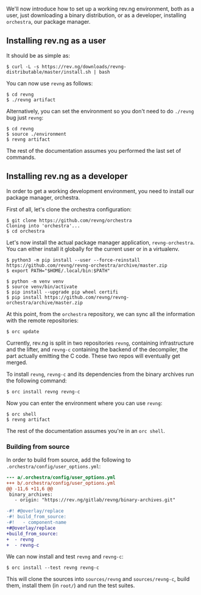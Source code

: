 We'll now introduce how to set up a working rev.ng environment, both as a user, just downloading a binary distribution, or as a developer, installing `orchestra`, our package manager.

## Installing rev.ng as a user

It should be as simple as:

```{bash notest}
$ curl -L -s https://rev.ng/downloads/revng-distributable/master/install.sh | bash
```

You can now use `revng` as follows:

```{bash notest}
$ cd revng
$ ./revng artifact
```

Alternatively, you can set the environment so you don't need to do `./revng` bug just `revng`:

```{bash notest}
$ cd revng
$ source ./environment
$ revng artifact
```

The rest of the documentation assumes you performed the last set of commands.

## Installing rev.ng as a developer

In order to get a working development environment, you need to install our package manager, orchestra.

First of all, let's clone the orchestra configuration:

```{bash noorchestra}
$ git clone https://github.com/revng/orchestra
Cloning into 'orchestra'...
$ cd orchestra
```

Let's now install the actual package manager application, `revng-orchestra`.
<br />You can either install it globally for the current user or in a virtualenv.

```{bash notest title="Install globally for the current user"}
$ python3 -m pip install --user --force-reinstall https://github.com/revng/revng-orchestra/archive/master.zip
$ export PATH="$HOME/.local/bin:$PATH"
```

```{bash title="Install in a virtualenv" notest}
$ python -m venv venv
$ source venv/bin/activate
$ pip install --upgrade pip wheel certifi
$ pip install https://github.com/revng/revng-orchestra/archive/master.zip
```

At this point, from the `orchestra` repository, we can sync all the information with the remote repositories:

```{bash silent}
$ orc update
```

Currently, rev.ng is split in two repositories `revng`, containing infrastructure and the lifter, and `revng-c` containing the backend of the decompiler, the part actually emitting the C code.
These two repos will eventually get merged.

To install `revng`, `revng-c` and its dependencies from the binary archives run the following command:

```{bash notest}
$ orc install revng revng-c
```

Now you can enter the environment where you can use `revng`:

```{bash notest}
$ orc shell
$ revng artifact
```

The rest of the documentation assumes you're in an `orc shell`.

### Building from source

In order to build from source, add the following to `.orchestra/config/user_options.yml`:

```diff
--- a/.orchestra/config/user_options.yml
+++ b/.orchestra/config/user_options.yml
@@ -11,6 +11,6 @@
 binary_archives:
   - origin: "https://rev.ng/gitlab/revng/binary-archives.git"

-#! #@overlay/replace
-#! build_from_source:
-#!   - component-name
+#@overlay/replace
+build_from_source:
+  - revng
+  - revng-c
```

We can now install and test `revng` and `revng-c`:

```{bash notest}
$ orc install --test revng revng-c
```

This will clone the sources into `sources/revng` and `sources/revng-c`, build them, install them (in `root/`) and run the test suites.
